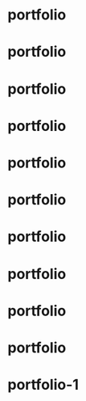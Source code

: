 # portfolio
# portfolio
# portfolio
# portfolio
# portfolio
# portfolio
# portfolio
# portfolio
# portfolio
# portfolio
# portfolio-1
